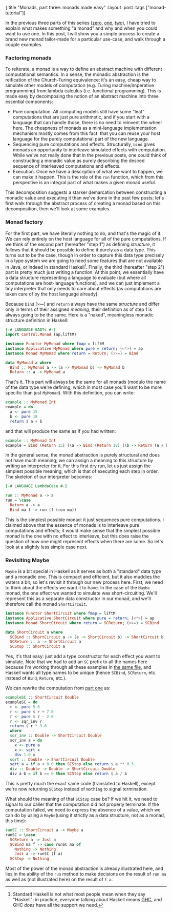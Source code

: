 {:title "Monads, part three: monads made easy"
 :layout :post
 :tags ["monad-tutorial"]}

In the previous three parts of this series ([zero], [one], [two]), I have tried
to explain what makes something "a monad" and why and when you could want to
use one. In this post, I will show you a simple process to create a brand new
monad tailor-made for a particular use-case, and walk through a couple
examples.

### Factoring monads

To reiterate, a monad is a way to define an abstract machine with different
computational semantics. In a sense, the monadic abstraction is the reification
of the Church-Turing equivalence: it's an easy, cheap way to simulate other
models of computation (e.g. Turing machine/imperative programming) from lambda
calculus (i.e. functional programming). This is made easy by decomposing the
notion of an abstract machine into three essential components:

- Pure computation. All computing models still have some "leaf" computations
  that are just pure arithmetic, and if you start with a language that can
  handle those, there is no need to reinvent the wheel here. The cheapness of
  monads as a mini-language implementation mechanism mostly comes from this fact:
  that you can reuse your host language for the purely computational part of the
  new language.
- Sequencing pure computations and effects. Structurally, `bind` gives monads
  an opportunity to interleave simulated effects with computation. While we've
  not really done that in the previous posts, one could think of constructing a
  monadic value as purely describing the desired sequence of interleaved
  computations and effects.
- Execution. Once we have a description of what we want to happen, we can make
  it happen. This is the role of the `run` function, which from this
  perspective is an integral part of what makes a given monad useful.

This decomposition suggests a starker demarcation between constructing a
monadic value and executing it than we've done in the past few posts; let's
first walk through the abstract process of creating a monad based on this
decomposition, then we'll look at some examples.

### Monad factory

For the first part, we have literally nothing to do, and that's the magic of
it. We can rely entirely on the host language for all of the pure computations.
If we think of the second part (hereafter "step 1") as defining _structure_, it
follows that it should be possible to define it purely as a data type. This
turns out to be the case, though in order to capture this data type precisely
in a type system we are going to need some features that are not available in
Java, or indeed in standard Haskell[^1]. Finally, the third (hereafter "step
2") part is pretty much just writing a function. At this point, we essentially
have a data structure representing a language to evaluate (but where all
computations are host-language functions), and we can just implement a tiny
interpreter that only needs to care about effects (as computations are taken
care of by the host language already).

[^1]: Standard Haskell is not what most people mean when they say "Haskell"; in
  practice, everyone talking about Haskell means [GHC], and GHC _does_ have all
the support we need.

Because `bind` (`>>=`) and `return` always have the same _structure_ and differ
only in terms of their assigned _meaning_, their definition as of step 1 is
always going to be the same. Here is a "naked", meaningless monadic structure
definition in Haskell:

```haskell
{-# LANGUAGE GADTs #-}
import Control.Monad (ap,liftM)

instance Functor MyMonad where fmap = liftM
instance Applicative MyMonad where pure = return; (<*>) = ap
instance Monad MyMonad where return = Return; (>>=) = Bind

data MyMonad a where
  Bind :: MyMonad a -> (a -> MyMonad b) -> MyMonad b
  Return :: a -> MyMonad a
```

That's it. This part will always be the same for all monads (modulo the name of
the data type we're defining, which in most case you'll want to be more
specific than just `MyMonad`). With this definition, you can write:

```haskell
example :: MyMonad Int
example = do
  a <- pure 15
  b <- pure 18
  return $ a + b
```

and that will produce the same as if you had written:

```haskell
example :: MyMonad Int
example = Bind (Return 15) (\a -> Bind (Return 18) (\b -> Return (a + b)))
```

In the general sense, the monad abstraction is purely structural and does not
have much meaning; we can assign a meaning to this structure by writing an
interpreter for it. For this first dry run, let us just assign the simplest
possible meaning, which is that of executing each step in order. The skeleton
of our interpreter becomes:

```haskell
{-# LANGUAGE LambdaCase #-}

run :: MyMonad a -> a
run = \case
  Return a -> a
  Bind ma f -> run (f (run ma))
```

This is the simplest possible monad: it just sequences pure computations. I
claimed above that the essence of monads is to interleave pure computations and
effects; it would make sense that the simplest possible monad is the one with
no effect to interleave, but this does raise the question of how one might
represent effects when there are some. So let's look at a slightly less simple
case next.

### Revisiting Maybe

`Maybe` is a bit special in Haskell as it serves as both a "standard" data type
and a monadic one. This is compact and efficient, but it also muddies the
waters a bit, so let's revisit it through our new process here. First, we need
to think about the effects we want it to have. In the case of the `Maybe`
monad, the one effect we wanted to simulate was short-circuiting. We'll
represent this as a separate data constructor in our monad, and we'll therefore
call the monad `ShortCircuit`.

```haskell
instance Functor ShortCircuit where fmap = liftM
instance Applicative ShortCircuit where pure = return; (<*>) = ap
instance Monad ShortCircuit where return = SCReturn; (>>=) = SCBind

data ShortCircuit a where
  SCBind :: ShortCircuit a -> (a -> ShortCircuit b) -> ShortCircuit b
  SCReturn :: a -> ShortCircuit a
  SCStop :: ShortCircuit a
```

Yes, it's that easy: just add a type constructor for each effect you want to
simulate. Note that we had to add an `SC` prefix to all the names here because
I'm working through all these examples in [the same file][impl], and Haskell
wants all type names to be unique (hence `SCBind`, `SCReturn`, etc. instead of
`Bind`, `Return`, etc.).

We can rewrite the computation from [part one][one] as:

```haskell
exampleSC :: ShortCircuit Double
exampleSC = do
  r <- pure 5.0
  r <- pure $ r + 7.0
  r <- pure $ r - 2.0
  r <- sqr_inv r
  return $ r * 3.0
  where
  sqr_inv :: Double -> ShortCircuit Double
  sqr_inv a = do
    x <- pure a
    x <- sqrt x
    div 1.0 x
  sqrt :: Double -> ShortCircuit Double
  sqrt a = if a < 0.0 then SCStop else return $ a ** 0.5
  div :: Double -> Double -> ShortCircuit Double
  div a b = if b == 0 then SCStop else return $ a / b
```

This is pretty much the exact same code (translated to Haskell), except we're
now returning `SCStop` instead of `Nothing` to signal termination.

What should the meaning of that `SCStop` case be? If we hit it, we need to
signal to our caller that the computation did not properly terminate. If the
computation failed, we need to express the absence of a value, which we can do
by using a `Maybe`(using it strictly as a data structure, not as a monad, this
time):

```haskell
runSC :: ShortCircuit a -> Maybe a
runSC = \case
  SCReturn a -> Just a
  SCBind ma f -> case runSC ma of
    Nothing -> Nothing
    Just a -> runSC (f a)
  SCStop -> Nothing
```

Most of the power of the monad abstraction is already illustrated here, and
lies in the ability of the `run` method to make decisions on the result of
`run ma` as well as (not illustrated here) on the result of `f a`.

[GHC]: https://www.haskell.org/ghc/
[zero]: /posts/2021-04-11-monads-0
[one]: /posts/2021-04-18-monads-1
[two]: /posts/2021-04-25-monads-2
[impl]: https://github.com/gaverhae/cuddly-octo-palm-tree/blob/master/blog/minicode/2021-05-02/monad/app/Main.hs
